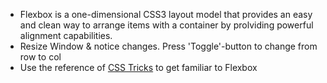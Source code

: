 - Flexbox is a one-dimensional CSS3 layout model that provides an easy and clean way to arrange items with a container by prolviding powerful alignment capabilities.
- Resize Window & notice changes. Press 'Toggle'-button to change from row to col
- Use the reference of [CSS Tricks](https://css-tricks.com/snippets/css/a-guide-to-flexbox/) to get familiar to Flexbox
